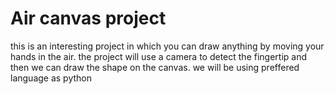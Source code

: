 # Air canvas project
this is an interesting project in which you can draw anything by moving your hands in the air. the project will use a camera to detect the fingertip and then we can draw the shape on the canvas. we will be using preffered language as python

